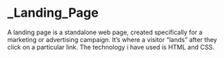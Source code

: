 # _Landing_Page
A landing page is a standalone web page, created specifically for a marketing or advertising campaign. It’s where a visitor “lands” after they click on a particular link. The technology i have used is HTML and CSS.
